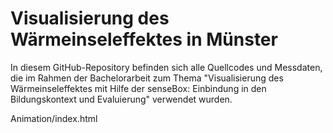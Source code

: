 # Visualisierung des Wärmeinseleffektes in Münster

In diesem GitHub-Repository befinden sich alle Quellcodes und Messdaten, die im Rahmen der Bachelorarbeit zum Thema "Visualisierung des Wärmeinseleffektes mit Hilfe der senseBox: Einbindung in den Bildungskontext und Evaluierung" verwendet wurden.

Animation/index.html
